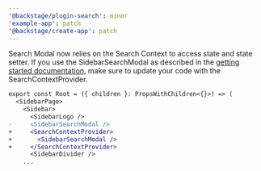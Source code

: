 ```yaml
---
'@backstage/plugin-search': minor
'example-app': patch
'@backstage/create-app': patch
---
```


Search Modal now relies on the Search Context to access state and state setter. If you use the SidebarSearchModal as described in the [getting started documentation](https://backstage.io/docs/features/search/getting-started#using-the-search-modal), make sure to update your code with the SearchContextProvider.

```diff
export const Root = ({ children }: PropsWithChildren<{}>) => (
  <SidebarPage>
    <Sidebar>
      <SidebarLogo />
-     <SidebarSearchModal />
+     <SearchContextProvider>
+       <SidebarSearchModal />
+     </SearchContextProvider>
      <SidebarDivider />
    ...
```
